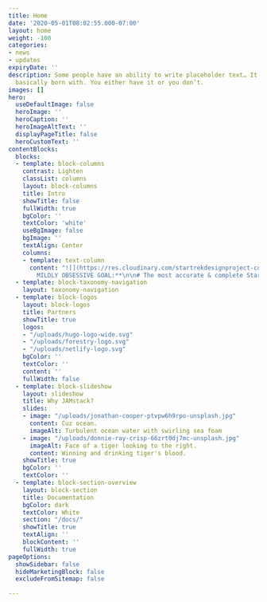 ```yaml
---
title: Home
date: '2020-05-01T08:02:55.000-07:00'
layout: home
weight: -100
categories:
- news
- updates
expiryDate: ''
description: Some people have an ability to write placeholder text… It’s an art you’re
  basically born with. You either have it or you don’t.
images: []
hero:
  useDefaultImage: false
  heroImage: ''
  heroCaption: ''
  heroImageAltText: ''
  displayPageTitle: false
  heroCustomText: ''
contentBlocks:
  blocks:
  - template: block-columns
    contrast: Lighten
    classList: columns
    layout: block-columns
    title: Intro
    showTitle: false
    fullWidth: true
    bgColor: ''
    textColor: 'white'
    useBgImage: false
    bgImage: ''
    textAlign: Center
    columns:
    - template: text-column
      content: "![](https://res.cloudinary.com/startrekdesignproject-com/image/upload/v1558222570/STDP_LogoBug2.svg)\n\n**ONE
        MILDLY OBSESSIVE GOAL:**\n\n# The most accurate & complete Star Trek symbol database."
  - template: block-taxonomy-navigation
    layout: taxonomy-navigation
  - template: block-logos
    layout: block-logos
    title: Partners
    showTitle: true
    logos:
    - "/uploads/hugo-logo-wide.svg"
    - "/uploads/forestry-logo.svg"
    - "/uploads/netlify-logo.svg"
    bgColor: ''
    textColor: ''
    content: ''
    fullWidth: false
  - template: block-slideshow
    layout: slideshow
    title: Why JAMstack?
    slides:
    - image: "/uploads/jonathan-cooper-ptvpw6h9rpo-unsplash.jpg"
      content: Cuz ocean.
      imageAlt: Turbulent ocean water with swirling sea foam
    - image: "/uploads/donnie-ray-crisp-66zrt0dj7mc-unsplash.jpg"
      imageAlt: Face of a tiger looking to the right.
      content: Winning and drinking tiger's blood.
    showTitle: true
    bgColor: ''
    textColor: ''
  - template: block-section-overview
    layout: block-section
    title: Documentation
    bgColor: dark
    textColor: White
    section: "/docs/"
    showTitle: true
    textAlign: ''
    blockContent: ''
    fullWidth: true
pageOptions:
  showSidebar: false
  hideMarketingBlock: false
  excludeFromSitemap: false

---
```


